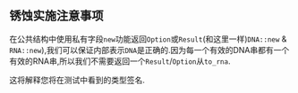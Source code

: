 ## 锈蚀实施注意事项

在公共结构中使用私有字段`new`功能返回`Option`或`Result`(和这里一样)`DNA::new` & `RNA::new`),我们可以保证内部表示`DNA`是正确的.因为每一个有效的DNA串都有一个有效的RNA串,所以我们不需要返回一个`Result`/`Option`从`to_rna`.

这将解释您将在测试中看到的类型签名.
